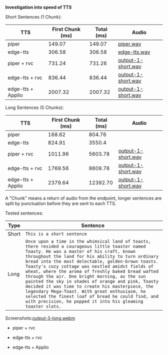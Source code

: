 **Investigation into speed of TTS**

Short Sentences (1 Chunk):

| TTS | First Chunk (ms) | Total (ms) |Audio |
| --- | ----- | ----- | --- |
| piper | 149.07 | 149.07 | [piper.wav](piper.wav) | 
| edge-tts | 306.58 | 306.58 | [edge-tts.wav](edge-tts.wav)  |
| piper + rvc | 731.24 | 731.26 | [output-1-short.wav](output-1-short.wav) |
| edge-tts + rvc | 836.44 | 836.44 | [output-1-short.wav](output-2-short.wav) |
| edge-tts + Applio | 2007.32 |2007.32 | [output-1-short.wav](output-3-short.wav) |

Long Sentences (5 Chunks):

| TTS | First Chunk (ms) | Total (ms) |Audio |
| --- | ----- | ----- | ---- |
| piper | 168.62 | 804.76 |  |
| edge-tts | 824.91 | 3550.4 |  |
| piper + rvc | 1011.96 | 5603.78 | [output-1-short.wav](output-1-long.wav) |
| edge-tts + rvc | 1769.56 | 8609.78 | [output-1-short.wav](output-2-long.wav) |
| edge-tts + Applio | 2379.64 | 12392.70 |  [output-1-short.wav](output-3-long.wav) |


A "Chunk" means a return of audio from the endpoint, longer sentences are split by punctuation before they are sent to each TTS.

Tested sentences:

| Type | Sentence|
| ---- | ------- |
| Short | ```This is a short sentence``` |
| Long | ```Once upon a time in the whimsical land of toasts, there resided a courageous little toaster named Toasty. He was a master of his craft, known throughout the land for his ability to turn ordinary bread into the most delectable, golden-brown toasts. Toasty's cozy cottage was nestled amidst fields of wheat, where the aroma of freshly baked bread wafted through the air. One bright morning, as the sun painted the sky in shades of orange and pink, Toasty decided it was time to create his masterpiece, the legendary Mega-Toast. With great enthusiasm, he selected the finest loaf of bread he could find, and with precision, he popped it into his gleaming toaster slots.``` |

Screenshots:[output-3-long.webm](https://github.com/RedshiftScience/ash-server/assets/61531193/2d39f779-9934-441b-ab19-e719fe82ab47)


- piper + rvc

- edge-tts + rvc

- edge-tts + Applio
